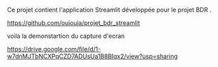 Ce projet contient l'application Streamlit développée pour le projet BDR .

https://github.com/ouiouia/projet_bdr_streamlit

voila la demonstartion du capture d'ecran

https://drive.google.com/file/d/1-w7dnMJTbNCXPqCZD7ADUsUa1B8BIqx2/view?usp=sharing
